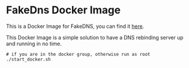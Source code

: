 FakeDns Docker Image
=======
This is a Docker Image for FakeDNS, you can find it [here](https://github.com/Crypt0s/FakeDns).

This Docker Image is a simple solution to have a DNS rebinding server up and running in no time. 

```
# if you are in the docker group, otherwise run as root
./start_docker.sh
```